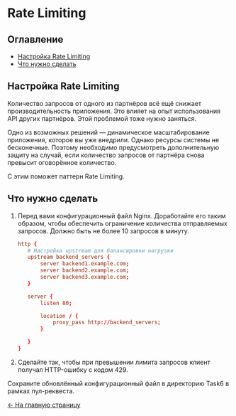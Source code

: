 # Rate Limiting

## Оглавление

- [Настройка Rate Limiting](#настройка-rate-limiting)
- [Что нужно сделать](#что-нужно-сделать)

## Настройка Rate Limiting

Количество запросов от одного из партнёров всё ещё снижает производительность приложения. Это влияет на опыт использования API других партнёров. Этой проблемой тоже нужно заняться.

Одно из возможных решений — динамическое масштабирование приложения, которое вы уже внедрили. Однако ресурсы системы не бесконечные. Поэтому необходимо предусмотреть дополнительную защиту на случай, если количество запросов от партнёра снова превысит оговорённое количество.

С этим поможет паттерн Rate Limiting.

## Что нужно сделать

1. Перед вами конфигурационный файл Nginx. Доработайте его таким образом,
   чтобы обеспечить ограничение количества отправляемых запросов.
   Должно быть не более 10 запросов в минуту.

    ```conf
    http {
       # Настройка upstream для балансировки нагрузки
       upstream backend_servers {
           server backend1.example.com;
           server backend2.example.com;
           server backend3.example.com;
       }
    
       server {
           listen 80;
    
           location / {
               proxy_pass http://backend_servers;
           }
    
       }
    }
    ```

2. Сделайте так, чтобы при превышении лимита запросов клиент получал HTTP-ошибку с кодом 429.

Сохраните обновлённый конфигурационный файл в директорию Task6 в рамках пул-реквеста.

[<- На главную страницу](../ReadMe.md)
